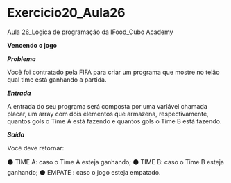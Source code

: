 # Exercicio20_Aula26
Aula 26_Logica de programação da IFood_Cubo Academy

**Vencendo o jogo**

***Problema***

Você foi contratado pela FIFA para criar um programa que mostre no telão qual time está ganhando a partida.

***Entrada***

A entrada do seu programa será composta por uma variável chamada placar, um array com dois elementos que armazena, respectivamente, quantos gols o Time A está fazendo e quantos gols o Time B está fazendo.

***Saída***

Você deve retornar:

⚫ TIME A: caso o Time A esteja ganhando;
⚫ TIME B: caso o Time B esteja ganhando;
⚫ EMPATE : caso o jogo esteja empatado.

